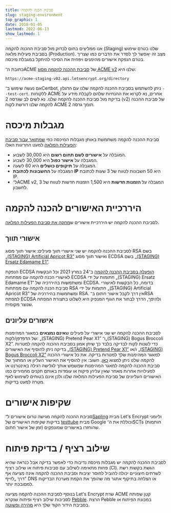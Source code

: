 ```yaml
---
title: סביבת הכנה להקמה
slug: staging-environment
top_graphic: 1
date: 2018-01-05
lastmod: 2022-06-13
show_lastmod: 1
---
```



אנו ממליצים בחום לבדוק מול סביבת ההכנה להקמה (Staging) שלנו בטרם שימוש בסביבת פעילות מלאה (Production). מצב זה יאפשר לך לסדר את הדברים כמו שצריך בטרם הנפקת אישורים מהימנים ויפחית את הסיכוי להיתקל במגבלת מיכסה.

כתובת ה־ACME של [סביבת ההכנה להקמה מסוג ACME v2](https://community.letsencrypt.org/t/staging-endpoint-for-acme-v2/49605) שלנו היא:

`https://acme-staging-v02.api.letsencrypt.org/directory`

אם נעשה שימוש ב־Certbot, ניתן להשתמש בסביבת ההכנה להקמה שלנו עם הדגלון `‎--test-cert`. ללקוחות ACME אחרים, נא לקרוא את ההנחיות שלהם לקבלת מידע על בדיקת מול סביבת ההכנה להקמה שלנו. נא לשים לב שגרסה 2 (v2) של סביבת ההכנה להקמה שלנו דורשת לקוח ACME תומך גרסה 2.

# מגבלות מיכסה

סביבת ההכנה להקמה משתמשת באותן מגבלות המיכסה כפי [שמתואר עבור סביבת הפעילות המלאה](/docs/rate-limits) למעט החריגות האלו:

* המגבלה על **אישורים לשם תחום רשום** היא 30,000 לשבוע.
* המגבלה על **אישור כפול** היא 30,000 לשבוע.
* המגבלה על **תיקופים כושלים** היא 60 לשעה.
* המגבלה על **החשבונות לכתובת IP** היא 50 חשבונות לטווח של 3 שעות לכתובת IP.
* ל־ACME v2, המגבלה על **הזמנות חדשות** היא 1,500 הזמנות חדשות לטווח של 3 לחשבון.

# היררכיית האישורים להכנה להקמה

לסביבת ההכנה להקמה יש היררכיית אישורים ש[מחקה את סביבת הפעילות המלאה](/certificates).

## אישורי תווך

לסביבת ההכנה להקמה יש שני אישורי תווך פעילים: אישור תווך מסוג RSA בשם [„‎(STAGING) Artificial Apricot R3”](/certs/staging/letsencrypt-stg-int-r3.pem) ואישור תווך מסוג ECDSA בשם [„‎(STAGING) Ersatz Edamame E1”](/certs/staging/letsencrypt-stg-int-e1.pem).

הנפקת ECDSA [הופעלה בסביבת ההכנה להקמה](https://community.letsencrypt.org/t/ecdsa-issuance-available-in-staging-march-24/147839) ב־24 במרץ 2021 וכל הבקשות לאישורי הכנה להקמה עם מפתחות ECDSA חתומות על ידי „‎(STAGING) Ersatz Edamame E1” ומשתמשות בהיררכיה של ECDSA. בדומה, כל הבקשות לאישורי סביבת הכנה להקמה עם מפתחות RSA חתומות על ידי „‎(STAGING) Artificial Apricot R3” ומשתמשות בהיררכיה של RSA. אין דרך לקבל אישור חתום ב־RSA למפתח ECDSA ולהיפך, הדרך לבחור את הגוף המנפיק היא לשלוט בתצורת המפתח שנוצר מקומית.

## אישורים עליונים

לסביבת ההכנה להקמה יש שני אישורי על פעילים ש**אינם נמצאים** במאגר המהימנות של הדפדפן/לקוח: „(STAGING) Pretend Pear X1” ו־„(STAGING) Bogus Broccoli X2”. כדי לשנות לקוח לבדיקה בלבד כך שיתן אמון בסביבת ההכנה להקמה למטרות בדיקה ניתן להוסיף את האישורים [„(STAGING) Pretend Pear X1”](/certs/staging/letsencrypt-stg-root-x1.pem) ו/או [„(STAGING) Bogus Broccoli X2”](/certs/staging/letsencrypt-stg-root-x2.pem) למאגר המהימנות שלך למטרות בדיקה. את כל אישורי ההכנה להקמה שלנו ניתן למצוא [כאן](https://github.com/letsencrypt/website/tree/master/static/certs/staging).  חשוב: אין להוסיף את האישור העליון או המתווך של סביבת ההכנה להקמה למאגר המהימנות שמשמש אותך לגלישה רגילה באינטרנט או לפעילויות אחרות מאחר שאין עליהן פיקוח או עומדות באותם תקנים מחמירים כמו האישורים העליונים של סביבת הפעילות המלאה שלנו ולכן אינם בטוחים לשימוש לאף מטרה למעט בדיקות.

# שקיפות אישורים

סביבת ההכנה להקמה מגישה טרום אישורים ל־[Sapling](/docs/ct-logs) מבית Let's Encrypt וליומני בדיקות שקיפות האישורים של [testtube](http://www.certificate-transparency.org/known-logs#TOC-Test-Logs) מבית Google וכוללת את ה־SCTs (חותמות זמן של אישור חתום) שהוחזרו באישורים שמונפקים.

# שילוב רציף / בדיקת פיתוח

לסביבת ההכנה להקמה יש מגבלות מיכסה נדיבות כדי לאפשר בדיקה אבל כנראה שהיא פחות מתאימה לשילוב עם סביבות פיתוח או שילוב רציף (CI). הגשת בקשות רשת לשרתים חיצוניים יכולה להוביל לחוסר יציבות וסביבת ההכנה להקמה אינה מציעה אף דרך „לזייף” DNS או הצלחה בתיקוף אתגר מה שהופך את הקמת מערכת הבדיקות למסובכת יותר.

בנוסף לסביבת ההכנה להקמה מציעה Let's Encrypt שרת ACME קטן שפותח לסביבות שילוב רציף ופיתוח שנקרא [Pebble](https://github.com/letsencrypt/pebble). הרצת Pebble במכונת הפיתוח או בסביבת הידור הקוד שלך היא [מהירה ופשוטה](https://github.com/letsencrypt/pebble#docker).
